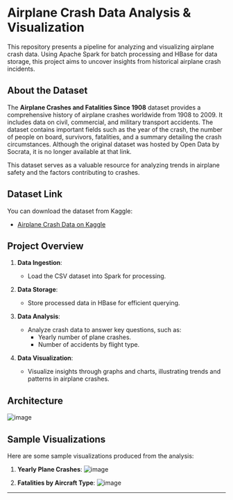 # Airplane Crash Data Analysis & Visualization

This repository presents a pipeline for analyzing and visualizing airplane crash data. Using Apache Spark for batch processing and HBase for data storage, this project aims to uncover insights from historical airplane crash incidents.

## About the Dataset

The **Airplane Crashes and Fatalities Since 1908** dataset provides a comprehensive history of airplane crashes worldwide from 1908 to 2009. It includes data on civil, commercial, and military transport accidents. The dataset contains important fields such as the year of the crash, the number of people on board, survivors, fatalities, and a summary detailing the crash circumstances. Although the original dataset was hosted by Open Data by Socrata, it is no longer available at that link.

This dataset serves as a valuable resource for analyzing trends in airplane safety and the factors contributing to crashes.

## Dataset Link
You can download the dataset from Kaggle:
- [Airplane Crash Data on Kaggle](https://www.kaggle.com/datasets/saurograndi/airplane-crashes-since-1908/data?fbclid=IwY2xjawFuBw5leHRuA2FlbQIxMAABHT-1JuJhduEwm-uBDjrOdXKmRGHEN1m9ny4CNriPmyB_0aXjVbv6cQ6PvQ_aem_4nKJwPKDKvEQoti0J03J-g)

## Project Overview

1. **Data Ingestion**:
   - Load the CSV dataset into Spark for processing.

2. **Data Storage**:
   - Store processed data in HBase for efficient querying.

3. **Data Analysis**:
   - Analyze crash data to answer key questions, such as:
     - Yearly number of plane crashes.
     - Number of accidents by flight type.

4. **Data Visualization**:
   - Visualize insights through graphs and charts, illustrating trends and patterns in airplane crashes.

## Architecture

![image](https://github.com/user-attachments/assets/826f51ac-68e3-4fe2-9413-7f016782f38a)

## Sample Visualizations

Here are some sample visualizations produced from the analysis:

1. **Yearly Plane Crashes**:
   ![image](https://github.com/user-attachments/assets/17ad3cb1-0402-48d3-8af4-7b3f533ae8c0)

2. **Fatalities by Aircraft Type**:
   ![image](https://github.com/user-attachments/assets/9c6ecc21-0088-422e-b14f-7831ed8f5943)


---

